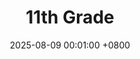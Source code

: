 ---
title:          "11th Grade"
date:           2025-08-09 00:01:00 +0800
selected:       false

order: 6
cover: /assets/images/artwork/playlist_covers/eleventh_grade.png
---